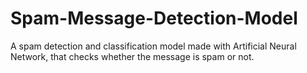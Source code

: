 # Spam-Message-Detection-Model
A spam detection and classification model made with Artificial Neural Network, that checks whether the message is spam or not.
